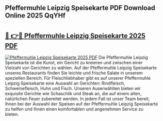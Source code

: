 ## Pfeffermuhle Leipzig Speisekarte PDF Download Online 2025 QqYHf

# <h2><a href="http://gcbnaw.nevu.top/?p=Pfeffermuhle+Leipzig+Speisekarte">🔗 👉🔴 Pfeffermuhle Leipzig Speisekarte 2025 PDF</a></h2>

[![Pfeffermuhle Leipzig Speisekarte 2025 PDF](https://i.imgur.com/dBaPXMq.png)](http://gcbnaw.nevu.top/?p=Pfeffermuhle+Leipzig+Speisekarte)
Die Pfeffermuhle Leipzig Speisekarte ist die Kunst, ein Gericht zu kreieren und zwischen einer Vielzahl von Gerichten zu wählen. Auf der Pfeffermuhle Leipzig Speisekarte unseres Restaurants finden Sie leichte und frische Salate in unserem speziellen Bereich. Für Fleischliebhaber gibt es auf unserer Pfeffermuhle Leipzig Speisekarte eine Auswahl an Gerichten: Rindfleisch, Schweinefleisch, Huhn und Fisch. Unseren Auserwählten bieten wir exquisite Gerichte wie Schaschlik und Steak an, die auf einem alten, natürlichen Feuer zubereitet werden. In jedem Fall ist unser Team bereit, Ihnen bei der Auswahl der Speisen auf der Pfeffermuhle Leipzig Speisekarte zu helfen und Ihnen einen komfortablen und angenehmen Service zu bieten.

